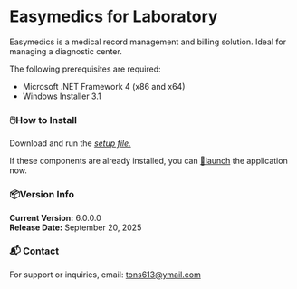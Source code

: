 # Easymedics for Laboratory
Easymedics is a medical record management and billing solution. 
Ideal for managing a diagnostic center.

The following prerequisites are required:
<UL>
<LI>Microsoft .NET Framework 4 (x86 and x64)</LI>
<LI>Windows Installer 3.1</LI>
</UL>

### 🖱️How to Install
 Download and run the <a href="setup.exe"> <i>setup file.</i> </a>

If these components are already installed, you can <span class="JustThisApp"><a href="EasyMedics.application">🚀launch</a></span> the application now.


### 📦Version Info

**Current Version:** 6.0.0.0  
**Release Date:** September 20, 2025

### 📬 Contact
 For support or inquiries, email: tons613@ymail.com